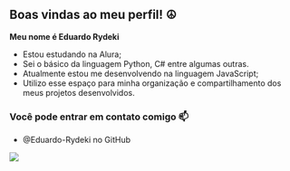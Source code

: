 ## Boas vindas ao meu perfil! ☮
**Meu nome é Eduardo Rydeki**

- Estou estudando na Alura;
- Sei o básico da linguagem Python, C# entre algumas outras.
- Atualmente estou me desenvolvendo na linguagem JavaScript;
- Utilizo esse espaço para minha organização e compartilhamento dos meus projetos desenvolvidos.

### Você pode entrar em contato comigo 📫
- @Eduardo-Rydeki no GitHub

 ![](https://media1.tenor.com/m/C4u_Q9VzxRkAAAAC/marvel-future-fight-doctor-doom.gif)
